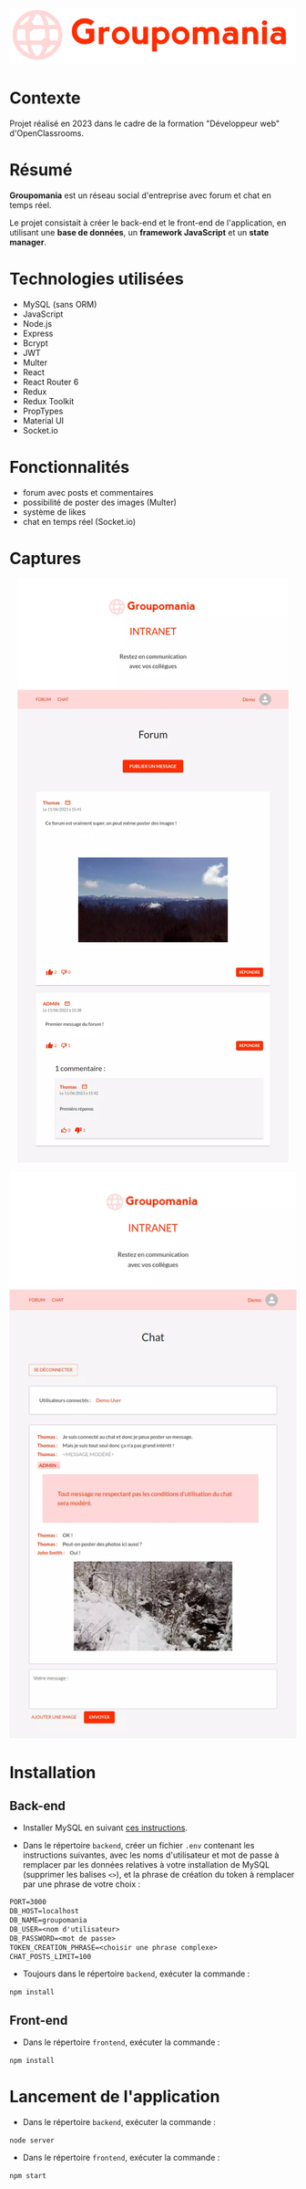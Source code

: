 <center>

![Logo de l'application Groupomania](/frontend//src//assets//img/brand/icon-left-font-cropped.png)

</center>

# Contexte

Projet réalisé en 2023 dans le cadre de la formation "Développeur web" d'OpenClassrooms.

# Résumé

**Groupomania** est un réseau social d'entreprise avec forum et chat en temps réel.

Le projet consistait à créer le back-end et le front-end de l'application, en utilisant une **base de données**, un **framework JavaScript** et un **state manager**.

# Technologies utilisées

-   MySQL (sans ORM)
-   JavaScript
-   Node.js
-   Express
-   Bcrypt
-   JWT
-   Multer
-   React
-   React Router 6
-   Redux
-   Redux Toolkit
-   PropTypes
-   Material UI
-   Socket.io

# Fonctionnalités

-   forum avec posts et commentaires
-   possibilité de poster des images (Multer)
-   système de likes
-   chat en temps réel (Socket.io)

# Captures

<center>

![Page forum de Groupomania](/frontend/src/assets/img/captures/groupomania-forum.webp)

</center>

<center>

![Page chat de Groupomania](/frontend/src/assets/img/captures/groupomania-chat.webp)

</center>

# Installation

## Back-end

-   Installer MySQL en suivant [ces instructions](https://openclassrooms.com/fr/courses/6971126-implementez-vos-bases-de-donnees-relationnelles-avec-sql/7152681-installez-le-sgbd-mysql).

-   Dans le répertoire `backend`, créer un fichier `.env` contenant les instructions suivantes, avec les noms d'utilisateur et mot de passe à remplacer par les données relatives à votre installation de MySQL (supprimer les balises `<>`), et la phrase de création du token à remplacer par une phrase de votre choix :

```
PORT=3000
DB_HOST=localhost
DB_NAME=groupomania
DB_USER=<nom d'utilisateur>
DB_PASSWORD=<mot de passe>
TOKEN_CREATION_PHRASE=<choisir une phrase complexe>
CHAT_POSTS_LIMIT=100
```

-   Toujours dans le répertoire `backend`, exécuter la commande :

`npm install`

## Front-end

-   Dans le répertoire `frontend`, exécuter la commande :

`npm install`

# Lancement de l'application

-   Dans le répertoire `backend`, exécuter la commande :

`node server`

-   Dans le répertoire `frontend`, exécuter la commande :

`npm start`

